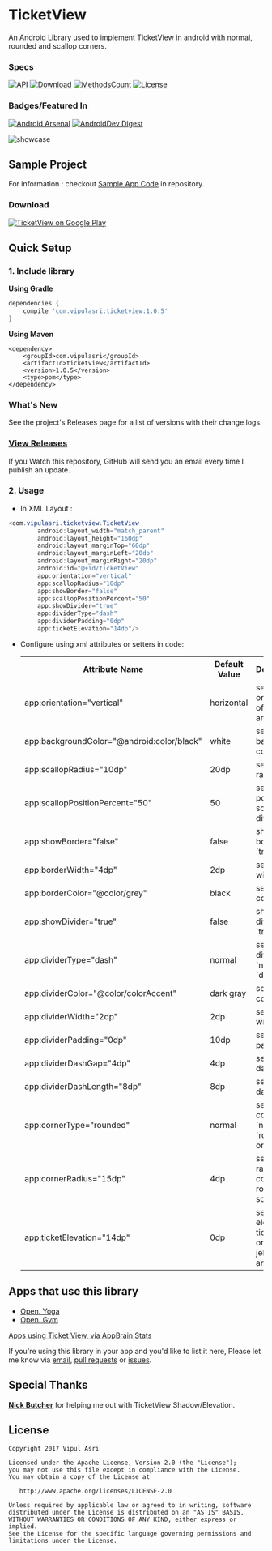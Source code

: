 # TicketView

An Android Library used to implement TicketView in android with normal, rounded and scallop corners.

### Specs
[![API](https://img.shields.io/badge/API-15%2B-brightgreen.svg?style=flat)](https://android-arsenal.com/api?level=15)
[![Download](https://api.bintray.com/packages/vipulasri/maven/TicketView/images/download.svg)](https://bintray.com/vipulasri/maven/TicketView/_latestVersion)
[![MethodsCount](https://img.shields.io/badge/Methods%20and%20size-125%20|%2012KB-e91e63.svg)](http://www.methodscount.com/?lib=com.vipulasri%3Aticketview%3A1.0.2)
[![License](https://img.shields.io/badge/license-Apache%202.0-blue.svg)](https://github.com/vipulasri/Timeline-View/blob/master/LICENSE)

### Badges/Featured In
[![Android Arsenal](https://img.shields.io/badge/Android%20Arsenal-Ticket%20View-brightgreen.svg?style=flat)](https://android-arsenal.com/details/1/6521)
[![AndroidDev Digest](https://img.shields.io/badge/AndroidDev%20Digest-%23171-blue.svg)](https://www.androiddevdigest.com/digest-171/) 

![showcase](https://github.com/vipulasri/TicketView/blob/master/art/showcase.png)

## Sample Project

For information : checkout [Sample App Code](https://github.com/vipulasri/TicketView/tree/master/sample) in repository.

### Download

[![TicketView on Google Play](https://github.com/vipulasri/TicketView/blob/master/art/google_play.png)](https://play.google.com/store/apps/details?id=com.vipulasri.ticketview.sample)

## Quick Setup

### 1. Include library

**Using Gradle**

``` gradle
dependencies {
    compile 'com.vipulasri:ticketview:1.0.5'
}
```

**Using Maven**

``` maven
<dependency>
    <groupId>com.vipulasri</groupId>
    <artifactId>ticketview</artifactId>
    <version>1.0.5</version>
    <type>pom</type>
</dependency>
```

### What's New

See the project's Releases page for a list of versions with their change logs.

### [View Releases](https://github.com/vipulasri/TicketView/releases)

If you Watch this repository, GitHub will send you an email every time I publish an update.

### 2. Usage
 * In XML Layout :

``` java
<com.vipulasri.ticketview.TicketView
        android:layout_width="match_parent"
        android:layout_height="160dp"
        android:layout_marginTop="60dp"
        android:layout_marginLeft="20dp"
        android:layout_marginRight="20dp"
        android:id="@+id/ticketView"
        app:orientation="vertical"
        app:scallopRadius="10dp"
        app:showBorder="false"
        app:scallopPositionPercent="50"
        app:showDivider="true"
        app:dividerType="dash"
        app:dividerPadding="0dp"
        app:ticketElevation="14dp"/>
```

* Configure using xml attributes or setters in code:

    <table>
    <th>Attribute Name</th>
    <th>Default Value</th>
    <th>Description</th>
    <tr>
        <td>app:orientation="vertical"</td>
        <td>horizontal</td>
        <td>sets orientation of divider and scallop</td>
    </tr>
    <tr>
        <td>app:backgroundColor="@android:color/black"</td>
        <td>white</td>
        <td>sets background color</td>
    </tr>
    <tr>
        <td>app:scallopRadius="10dp"</td>
        <td>20dp</td>
        <td>sets scallop radius</td>
    </tr>
    <tr>
        <td>app:scallopPositionPercent="50"</td>
        <td>50</td>
        <td>sets position of scallop and divider</td>
    </tr>
    <tr>
        <td>app:showBorder="false"</td>
        <td>false</td>
        <td>shows border if `true`</td>
    </tr>
    <tr>
        <td>app:borderWidth="4dp"</td>
        <td>2dp</td>
        <td>sets border width</td>
    </tr>
    <tr>
        <td>app:borderColor="@color/grey"</td>
        <td>black</td>
        <td>sets border color</td>
    </tr>
    <tr>
        <td>app:showDivider="true"</td>
        <td>false</td>
        <td>shows divider if `true`</td>
    </tr>
    <tr>
        <td>app:dividerType="dash"</td>
        <td>normal</td>
        <td>sets type of divider ie `normal` or `dash`</td>
    </tr>
    <tr>
        <td>app:dividerColor="@color/colorAccent"</td>
        <td>dark gray</td>
        <td>sets divider color</td>
    </tr>
    <tr>
        <td>app:dividerWidth="2dp"</td>
        <td>2dp</td>
        <td>sets divider width</td>
    </tr>
    <tr>
        <td>app:dividerPadding="0dp"</td>
        <td>10dp</td>
        <td>sets divider padding</td>
    </tr>
    <tr>
        <td>app:dividerDashGap="4dp"</td>
        <td>4dp</td>
        <td>sets divider dash gap</td>
    </tr>
    <tr>
        <td>app:dividerDashLength="8dp"</td>
        <td>8dp</td>
        <td>sets divider dash length</td>
    </tr>
    <tr>
        <td>app:cornerType="rounded"</td>
        <td>normal</td>
        <td>sets type of corner ie `normal` or `rounded` or `scallop`</td>
    </tr>
    <tr>
        <td>app:cornerRadius="15dp"</td>
        <td>4dp</td>
        <td>sets corner radius if corner rounder or scallop</td>
    </tr>
    <tr>
        <td>app:ticketElevation="14dp"</td>
        <td>0dp</td>
        <td>sets elevation to ticket view on android jellybean and above</td>
    </tr>
    </table>
 
## Apps that use this library

* [Open. Yoga](https://play.google.com/store/apps/details?id=com.labfoodandfriends.nikitagudkovs.jlogOpen_yoga)
* [Open. Gym](https://play.google.com/store/apps/details?id=com.labfoodandfriends.nikitagudkovs.jlog_gym)

[Apps using Ticket View, via AppBrain Stats](https://www.appbrain.com/stats/libraries/details/ticketview/ticketview)

If you're using this library in your app and you'd like to list it here,
Please let me know via [email](mailto:vipulasri.2007@gmail.com), [pull requests](https://github.com/vipulasri/TicketView/pulls) or [issues](https://github.com/vipulasri/TicketView/issues).

## Special Thanks

[**Nick Butcher**](https://github.com/nickbutcher) for helping me out with TicketView Shadow/Elevation.


## License


    Copyright 2017 Vipul Asri

    Licensed under the Apache License, Version 2.0 (the "License");
    you may not use this file except in compliance with the License.
    You may obtain a copy of the License at

       http://www.apache.org/licenses/LICENSE-2.0

    Unless required by applicable law or agreed to in writing, software
    distributed under the License is distributed on an "AS IS" BASIS,
    WITHOUT WARRANTIES OR CONDITIONS OF ANY KIND, either express or implied.
    See the License for the specific language governing permissions and
    limitations under the License.
